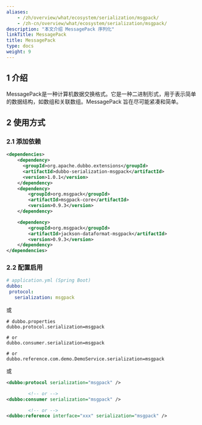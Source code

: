 ```yaml
---
aliases:
    - /zh/overview/what/ecosystem/serialization/msgpack/
    - /zh-cn/overview/what/ecosystem/serialization/msgpack/
description: "本文介绍 MessagePack 序列化"
linkTitle: MessagePack
title: MessagePack
type: docs
weight: 9
---
```




## 1 介绍

MessagePack是一种计算机数据交换格式。它是一种二进制形式，用于表示简单的数据结构，如数组和关联数组。MessagePack 旨在尽可能紧凑和简单。

## 2 使用方式

### 2.1 添加依赖

```xml
<dependencies>
    <dependency>
      <groupId>org.apache.dubbo.extensions</groupId>
      <artifactId>dubbo-serialization-msgpack</artifactId>
      <version>1.0.1</version>
    </dependency>
    <dependency>
        <groupId>org.msgpack</groupId>
        <artifactId>msgpack-core</artifactId>
        <version>0.9.3</version>
    </dependency>

    <dependency>
        <groupId>org.msgpack</groupId>
        <artifactId>jackson-dataformat-msgpack</artifactId>
        <version>0.9.3</version>
    </dependency>
</dependencies>
```

### 2.2 配置启用


```yaml
# application.yml (Spring Boot)
dubbo:
 protocol:
   serialization: msgpack
```
或
```properties
# dubbo.properties
dubbo.protocol.serialization=msgpack

# or
dubbo.consumer.serialization=msgpack

# or
dubbo.reference.com.demo.DemoService.serialization=msgpack
```
或
```xml
<dubbo:protocol serialization="msgpack" />

        <!-- or -->
<dubbo:consumer serialization="msgpack" />

        <!-- or -->
<dubbo:reference interface="xxx" serialization="msgpack" />
```
